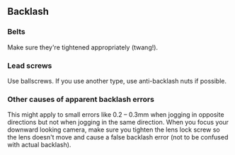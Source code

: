 ## Backlash
### Belts
Make sure they're tightened appropriately (twang!).

### Lead screws
Use ballscrews. If you use another type, use anti-backlash nuts if possible.

### Other causes of apparent backlash errors
This might apply to small errors like 0.2 – 0.3mm when jogging in opposite directions but not when jogging in the same direction. When you focus your downward looking camera, make sure you tighten the lens lock screw so the lens doesn't move and cause a false backlash error (not to be confused with actual backlash).
